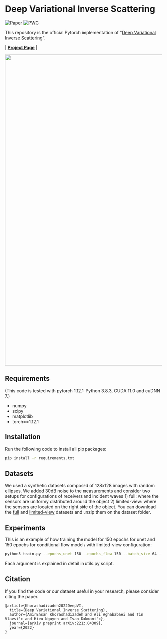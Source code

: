 # Deep Variational Inverse Scattering


[![Paper](https://img.shields.io/badge/arxiv-report-red)](https://arxiv.org/abs/2212.04309)
[![PWC](https://img.shields.io/badge/PWC-report-blue)](https://paperswithcode.com/paper/deep-variational-inverse-scattering)

This repository is the official Pytorch implementation of "[Deep Variational Inverse Scattering](https://arxiv.org/abs/2212.04309)".

| [**Project Page**](https://sada.dmi.unibas.ch/en/research/injective-flows)  | 


<p float="center">
<img src="https://github.com/swing-research/U-Flow/blob/main/figures/network.png" width="1000">
</p>



## Requirements
(This code is tested with pytorch 1.12.1, Python 3.8.3, CUDA 11.0 and cuDNN 7.)
- numpy
- scipy
- matplotlib
- torch==1.12.1

## Installation

Run the following code to install all pip packages:
```sh
pip install -r requirements.txt 
```

## Datasets
We used a synthetic datasets composed of 128x128 images with random ellipses. We added 30dB noise to the measurements and consider two setups for configurations of receivers and incident waves 1) full: where the sensors are uniformy distributed around the object 2) limited-view: where the sensors are located on the right side of the object. You can download the [full](https://drive.switch.ch/index.php/s/NsrsJpzEUpHegfl) and [limited-view](https://drive.switch.ch/index.php/s/2IQIdeWacxSrj6S) datasets and unzip them on the dataset folder.

## Experiments
This is an example of how training the model for 150 epochs for unet and 150 epochs for conditional flow models with limited-view configuration:
```sh
python3 train.py --epochs_unet 150 --epochs_flow 150 --batch_size 64 --dataset scattering --lr 0.0001 --gpu_num 0 --remove_all 0 --desc default --input_type limited-view --train_unet 1 --train_flow 1 --restore_flow 1
```
Each argument is explained in detail in utils.py script.


## Citation
If you find the code or our dataset useful in your research, please consider citing the paper.

```
@article{Khorashadizadeh2022DeepVI,
  title={Deep Variational Inverse Scattering},
  author={AmirEhsan Khorashadizadeh and Ali Aghababaei and Tin Vlavsi'c and Hieu Nguyen and Ivan Dokmani'c},
  journal={arXiv preprint arXiv:2212.04309},
  year={2022}
}
```
